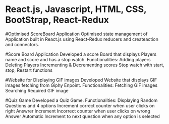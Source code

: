 # React.js, Javascript, HTML, CSS, BootStrap, React-Redux

#Optimised ScoreBoard Application
Optimised state management of Application built in React.js using React-Redux reducers and createaction and connectors.

#Score Board Application 
Developed a score Board that displays Players name and score and has a stop watch.
Functionalities: 
Adding players
Deleting Players
Incrementing & Decrementing scores
Stop watch with start, stop, Restart functions 

#Website for Displaying GIF images
Developed Website that displays GIF images fetching from Giphy Enpoint.
Functionalities:
Fetching GIF images 
Searching Required GIF image

#Quiz Game
Developed a Quiz Game.
Functionalities:
Displaying Random Questions and 4 options
Increment correct counter when user clicks on right Answrer 
Increment Incorrect counter when user clicks on wrong Answer
Automatic Increment to next question when any option is selected

